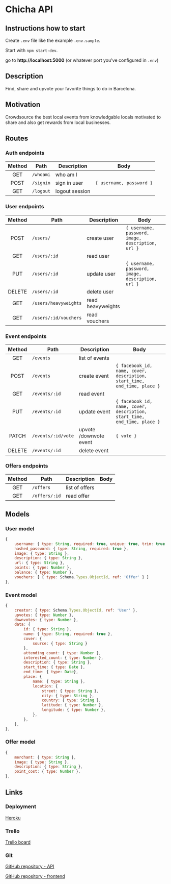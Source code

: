 # Chicha API

## Instructions how to start

Create `.env` file like the example `.env.sample`.

Start with `npm start-dev`.

go to **http://localhost:5000** (or whatever port you've configured in `.env`)

## Description

Find, share and upvote your favorite things to do in Barcelona.

## Motivation

Crowdsource the best local events from knowledgable locals motivated to share and also get rewards from local businesses.

## Routes

### Auth endpoints

| Method  | Path                  | Description       | Body                               |
| :----:  | ----------------      | ----------------  | ------------------------------     |
|  GET    | `/whoami`             | who am I          |                                    |
|  POST   | `/signin`             | sign in user      | `{ username, password }`    |
|  GET    | `/logout`             | logout session    |                                    |

### User endpoints

| Method  | Path                  | Description            | Body                               |
| :----:  | ----------------      | ----------------       | ------------------------------     |
|  POST   | `/users/`             | create user            | `{ username, password, image, description, url }` |
|  GET    | `/users/:id`          | read user              |                                    |
|  PUT    | `/users/:id`          | update user            | `{ username, password, image, description, url }` |
|  DELETE | `/users/:id`          | delete user            |                                    |
|  GET    | `/users/heavyweights` | read heavyweights      |                                    |
|  GET    | `/users/:id/vouchers` | read vouchers          |                                    |

### Event endpoints
    
| Method  | Path                  | Description            | Body                               |
| :----:  | ----------------      | ----------------       | ------------------------------     |
|  GET    | `/events`             | list of events         |                                    |
|  POST   | `/events`             | create event           | `{ facebook_id, name, cover, description, start_time, end_time, place }` |
|  GET    | `/events/:id`         | read event             |                                    |
|  PUT    | `/events/:id`         | update event           | `{ facebook_id, name, cover, description, start_time, end_time, place }` |
|  PATCH  | `/events/:id/vote`    | upvote /downvote event | `{ vote }`                         |
|  DELETE | `/events/:id`         | delete event           |                                    |
    
### Offers endpoints

| Method  | Path                  | Description            | Body                               |
| :----:  | ----------------      | ----------------       | ------------------------------     |
|  GET    | `/offers`             | list of offers         |                                    |
|  GET    | `/offers/:id`         | read offer             |                                    |

## Models

### User model

```javascript
{
	username: { type: String, required: true, unique: true, trim: true },
	hashed_password: { type: String, required: true },
	image: { type: String },
	description: { type: String },
	url: { type: String },
	points: { type: Number },
	balance: { type: Number },
	vouchers: [ { type: Schema.Types.ObjectId, ref: 'Offer' } ]
},
```

### Event model

```javascript
{
	creator: { type: Schema.Types.ObjectId, ref: 'User' },
	upvotes: { type: Number },
	downvotes: { type: Number },
	data: {
		id: { type: String },
		name: { type: String, required: true },
		cover: {
			source: { type: String }
		},
		attending_count: { type: Number },
		interested_count: { type: Number },
		description: { type: String },
		start_time: { type: Date },
		end_time: { type: Date},
		place: {
			name: { type: String },
			location: {
				street: { type: String },
				city: { type: String },
				country: { type: String },
				latitude: { type: Number },
				longitude: { type: Number },
			},
		},
	},
},
```

### Offer model

```javascript
{
	merchant: { type: String },
	image: { type: String },
	description: { type: String },
	point_cost: { type: Number },
},
```

## Links

### Deployment

[Heroku](https://chicha-api.herokuapp.com)

### Trello

[Trello board](https://trello.com/b/O8DhDgcu/chicha)

### Git

[GitHub repository - API](https://github.com/michaelsmueller/chicha-api)

[GitHub repository - frontend](https://github.com/michaelsmueller/chicha)

